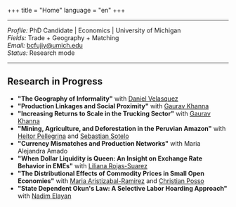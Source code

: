 
+++
title = "Home"
language = "en"
+++

---

*Profile:* PhD Candidate | Economics | University of Michigan \
*Fields:* Trade + Geography + Matching \
*Email:* bcfujiy@umich.edu \
*Status:* Research mode

---

## Research in Progress

* **"The Geography of Informality"** with [Daniel Velasquez](https://dvelasquezc.github.io/)
* **"Production Linkages and Social Proximity"** with [Gaurav Khanna](https://www.econgaurav.com/)
* **"Increasing Returns to Scale in the Trucking Sector"** with [Gaurav Khanna](https://www.econgaurav.com/)
* **"Mining, Agriculture, and Deforestation in the Peruvian Amazon"** with [Heitor Pellegrina](https://sites.google.com/site/heitorpellegrina/) and [Sebastian Sotelo](http://www-personal.umich.edu/~ssotelo/)
* **"Currency Mismatches and Production Networks"** with Maria Alejandra Amado
* **"When Dollar Liquidity is Queen: An Insight on Exchange Rate Behavior in EMEs"** with [Liliana Rojas-Suarez](https://www.cgdev.org/expert/liliana-rojas-suarez)
* **"The Distributional Effects of Commodity Prices in Small Open Economies"** with [Maria Aristizabal-Ramirez](https://lsa.umich.edu/econ/people/phd-students/maristi.html) and [Christian Posso](https://sites.google.com/site/christianpossosuarez/)
* **"State Dependent Okun's Law: A Selective Labor Hoarding Approach"** with [Nadim Elayan](https://lsa.umich.edu/econ/people/phd-students/nadim-elayan.html)